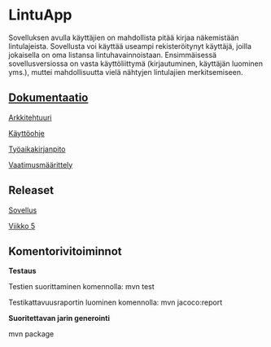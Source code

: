 # LintuApp

Sovelluksen avulla käyttäjien on mahdollista pitää kirjaa näkemistään lintulajeista. Sovellusta voi käyttää useampi rekisteröitynyt käyttäjä, joilla jokaisella on oma listansa lintuhavainnoistaan. Ensimmäisessä sovellusversiossa on vasta käyttöliittymä (kirjautuminen, käyttäjän luominen yms.), muttei mahdollisuutta vielä nähtyjen lintulajien merkitsemiseen. 


## [Dokumentaatio](https://github.com/jennalack/ot-harjoitustyo/tree/master/lintuapp/dokumentaatio)

[Arkkitehtuuri](https://github.com/jennalack/ot-harjoitustyo/blob/master/lintuapp/dokumentaatio/arkkitehtuuri.md)

[Käyttöohje](https://github.com/jennalack/ot-harjoitustyo/blob/master/lintuapp/dokumentaatio/kayttoohje.md)

[Työaikakirjanpito](https://github.com/jennalack/ot-harjoitustyo/blob/master/lintuapp/dokumentaatio/tyoaikakirjanpito.md)

[Vaatimusmäärittely](https://github.com/jennalack/ot-harjoitustyo/blob/master/lintuapp/dokumentaatio/vaatimusmaarittely.md)


## Releaset

[Sovellus](https://github.com/jennalack/ot-harjoitustyo/tree/master/lintuapp/Birdapp/src/main/java/birdapp)

[Viikko 5](https://github.com/jennalack/ot-harjoitustyo/releases/tag/viikko5)


## Komentorivitoiminnot

**Testaus**

Testien suorittaminen komennolla: mvn test

Testikattavuusraportin luominen komennolla: mvn jacoco:report

**Suoritettavan jarin generointi**

mvn package

